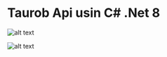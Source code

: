 # Taurob Api usin C# .Net 8


![alt text](https://github.com/YAS-SIIN/Taurob.UI/blob/master/Taurob-Frontend.png?raw=true)

![alt text](https://github.com/YAS-SIIN/Taurob.Api/blob/master/Taurob-Backend.png?raw=true)
